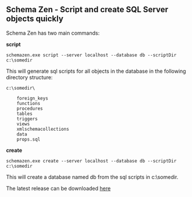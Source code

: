 Schema Zen - Script and create SQL Server objects quickly
--------------------------------------------------------

Schema Zen has two main commands:

**script**

    schemazen.exe script --server localhost --database db --scriptDir c:\somedir

This will generate sql scripts for all objects in the database in the
following directory structure:
```
c:\somedir\

	foreign_keys
	functions
	procedures
	tables
	triggers
	views
	xmlschemacollections
	data
	props.sql
```
**create**

    schemazen.exe create --server localhost --database db --scriptDir c:\somedir

This will create a database named db from the sql scripts in c:\somedir.

The latest release can be downloaded [here](https://github.com/sethreno/schemazen/releases)
